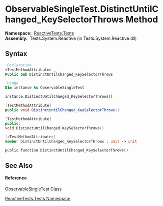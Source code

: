 # ObservableSingleTest.DistinctUntilChanged\_KeySelectorThrows Method

**Namespace:**  [ReactiveTests.Tests](ReactiveTests.Tests\ReactiveTests.Tests.md)  
**Assembly:**  Tests.System.Reactive (in Tests.System.Reactive.dll)

## Syntax

```vb
'Declaration
<TestMethodAttribute> _
Public Sub DistinctUntilChanged_KeySelectorThrows
```

```vb
'Usage
Dim instance As ObservableSingleTest

instance.DistinctUntilChanged_KeySelectorThrows()
```

```csharp
[TestMethodAttribute]
public void DistinctUntilChanged_KeySelectorThrows()
```

```c++
[TestMethodAttribute]
public:
void DistinctUntilChanged_KeySelectorThrows()
```

```fsharp
[<TestMethodAttribute>]
member DistinctUntilChanged_KeySelectorThrows : unit -> unit 
```

```jscript
public function DistinctUntilChanged_KeySelectorThrows()
```

## See Also

#### Reference

[ObservableSingleTest Class](ObservableSingleTest\ObservableSingleTest.md)

[ReactiveTests.Tests Namespace](ReactiveTests.Tests\ReactiveTests.Tests.md)




